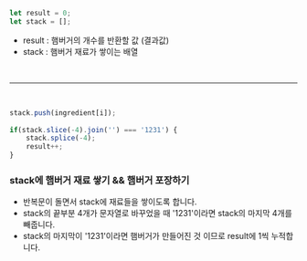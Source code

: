 ```js
let result = 0;
let stack = [];
```

- result : 햄버거의 개수를 반환할 값 (결과값)
- stack : 햄버거 재료가 쌓이는 배열

<br />

---

<br />

```js
stack.push(ingredient[i]);
      
if(stack.slice(-4).join('') === '1231') {
    stack.splice(-4);
    result++;
}
```

### stack에 햄버거 재료 쌓기 && 햄버거 포장하기
- 반복문이 돌면서 stack에 재료들을 쌓이도록 합니다.
- stack의 끝부분 4개가 문자열로 바꾸었을 때 '1231'이라면 stack의 마지막 4개를 빼줍니다.
- stack의 마지막이 '1231'이라면 햄버거가 만들어진 것 이므로 result에 1씩 누적합니다.